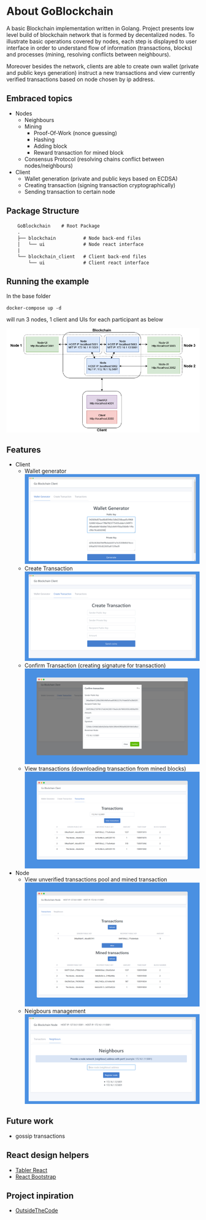 # About GoBlockchain
A basic Blockchain implementation written in Golang. Project presents low level build of blockchain network that is formed by decentalized nodes. To illustrate basic operations covered by nodes, each step is displayed to user interface in order to understand flow of information (transactions, blocks) and processes (mining, resolving conflicts between neighbours).

Moreover besides the network, clients are able to create own wallet (private and public keys generation) instruct a new transactions and view currently verified transactions based on node chosen by ip address.

## Embraced topics
- Nodes
    - Neighbours
    - Mining
        - Proof-Of-Work (nonce guessing)
        - Hashing
        - Adding block
        - Reward transaction for mined block
    - Consensus Protocol (resolving chains conflict between nodes/neighbours)
- Client
    - Wallet generation (private and public keys based on ECDSA)
    - Creating transaction (signing transaction cryptographically)
    - Sending transaction to certain node

## Package Structure
```
    GoBlockchain    # Root Package
    .
    ├── blockchain          # Node back-end files
    │   └── ui              # Node react interface
    |
    └── blockchain_client   # Client back-end files
        └── ui              # Client react interface
```
## Running the example
In the base folder 
```
docker-compose up -d
```
will run 3 nodes, 1 client and UIs for each participant as below

![Example architecture](img-readme/ExampleArchitecture.png)

## Features
- Client
    - Wallet generator
        ![Wallet Generator](img-readme/walletGenerator.png)
    - Create Transaction
        ![Create Transaction](img-readme/createTransaction.png)
    - Confirm Transaction (creating signature for transaction)
        ![Confirm Transaction](img-readme/confirmTransaction.png)
    - View transactions (downloading transaction from mined blocks)
        ![View Transactions](img-readme/clientViewTransactions.png)
- Node
    - View unverified transactions pool and mined transaction
        ![View transactions](img-readme/nodeTransactions.png)
    - Neigbours management
        ![Neighbours Management](img-readme/nodeNeighbours.png)

## Future work
- gossip transactions

## React design helpers
- [Tabler React](http://tabler-react.com/documentation/#forminputreact)
- [React Bootstrap](https://react-bootstrap.netlify.com/components/modal/#modals)

## Project inpiration
- [OutsideTheCode](https://www.youtube.com/channel/UCuxN2UqjhvvfXfiV2h9N_Jg/featured) 
